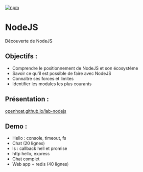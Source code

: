 [![npm](https://img.shields.io/npm/l/express.svg?style=flat-square)]()

# NodeJS

Découverte de NodeJS

## Objectifs :

- Comprendre le positionnement de NodeJS et son écosystème
- Savoir ce qu'il est possible de faire avec NodeJS
- Connaître ses forces et limites
- Identifier les modules les plus courants 

## Présentation :

[openhoat.github.io/lab-nodejs](https://openhoat.github.io/lab-nodejs/)

<!--
## Ressources :

- https://github.com/JustinDrake/node-es6-examples
-->

## Demo :

- Hello : console, timeout, fs
- Chat (20 lignes)
- ls : callback hell et promise
- http hello, express
- Chat complet
- Web app + redis (40 lignes)